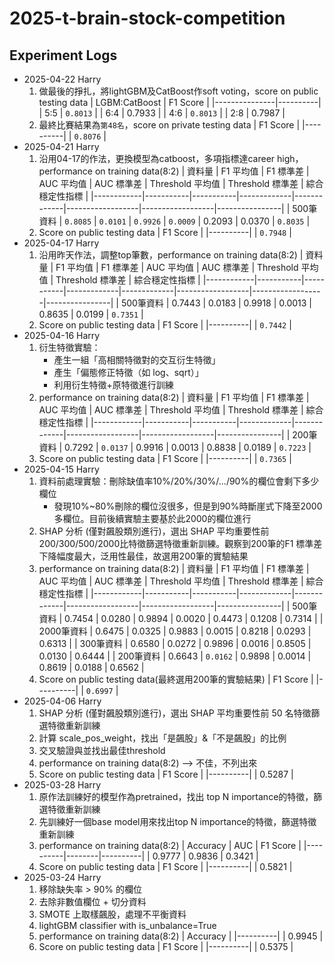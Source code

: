 # 2025-t-brain-stock-competition

## Experiment Logs
- 2025-04-22 Harry
    1. 做最後的掙扎，將lightGBM及CatBoost作soft voting，score on public testing data
        | LGBM:CatBoost | F1 Score |
        |---------------|----------|
        |      5:5      | `0.8013` |
        |      6:4      |  0.7933  |
        |      4:6      | `0.8013` |
        |      2:8      |  0.7987  |
    2. 最終比賽結果為`第48名`，score on private testing data
        | F1 Score |
        |----------|
        | `0.8076` |
- 2025-04-21 Harry
    1. 沿用04-17的作法，更換模型為catboost，多項指標達career high，performance on training data(8:2)
        | 資料量     | F1 平均值 | F1 標準差 | AUC 平均值 | AUC 標準差 | Threshold 平均值 | Threshold 標準差 | 綜合穩定性指標 |
        |------------|-----------|-----------|-------------|-------------|------------------|------------------|----------------|
        | 500筆資料  | `0.8085`  | `0.0101`   | `0.9926`    | `0.0009`    | 0.2093           | 0.0370           | `0.8035`       |
    2. Score on public testing data
        | F1 Score |
        |----------|
        | `0.7948` |
- 2025-04-17 Harry
    1. 沿用昨天作法，調整top筆數，performance on training data(8:2)
        | 資料量     | F1 平均值 | F1 標準差 | AUC 平均值 | AUC 標準差 | Threshold 平均值 | Threshold 標準差 | 綜合穩定性指標 |
        |------------|-----------|-----------|-------------|-------------|------------------|------------------|----------------|
        | 500筆資料  | 0.7443    | 0.0183     | 0.9918      | 0.0013      | 0.8635           | 0.0199           | `0.7351`       |
    2. Score on public testing data
        | F1 Score |
        |----------|
        | `0.7442` |
- 2025-04-16 Harry
    1. 衍生特徵實驗：
        - 產生一組「高相關特徵對的交互衍生特徵」
        - 產生「偏態修正特徵（如 log、sqrt）」
        - 利用衍生特徵+原特徵進行訓練
    2. performance on training data(8:2)
        | 資料量     | F1 平均值 | F1 標準差 | AUC 平均值 | AUC 標準差 | Threshold 平均值 | Threshold 標準差 | 綜合穩定性指標 |
        |------------|-----------|-----------|-------------|-------------|------------------|------------------|----------------|
        | 200筆資料  | 0.7292    | `0.0137`   | 0.9916      | 0.0013      | 0.8838           | 0.0189           | `0.7223`       |
    3. Score on public testing data
        | F1 Score |
        |----------|
        | `0.7365` |
- 2025-04-15 Harry
    1. 資料前處理實驗：刪除缺值率10%/20%/30%/.../90%的欄位會剩下多少欄位
        - 發現10%~80%刪除的欄位沒很多，但是到90%時斷崖式下降至2000多欄位。目前後續實驗主要基於此2000的欄位進行
    2. SHAP 分析 (僅對飆股類別進行)，選出 SHAP 平均重要性前200/300/500/2000比特徵篩選特徵重新訓練。觀察到200筆的F1 標準差下降幅度最大，泛用性最佳，故選用200筆的實驗結果
    4. performance on training data(8:2)
        | 資料量     | F1 平均值 | F1 標準差 | AUC 平均值 | AUC 標準差 | Threshold 平均值 | Threshold 標準差 | 綜合穩定性指標 |
        |------------|-----------|-----------|-------------|-------------|------------------|------------------|----------------|
        | 500筆資料  | 0.7454    | 0.0280     | 0.9894      | 0.0020      | 0.4473           | 0.1208           | 0.7314         |
        | 2000筆資料 | 0.6475    | 0.0325     | 0.9883      | 0.0015      | 0.8218           | 0.0293           | 0.6313         |
        | 300筆資料  | 0.6580    | 0.0272     | 0.9896      | 0.0016      | 0.8505           | 0.0130           | 0.6444         |
        | 200筆資料  | 0.6643    | `0.0162`   | 0.9898      | 0.0014      | 0.8619           | 0.0188           | 0.6562         |
    5. Score on public testing data(最終選用200筆的實驗結果)
        | F1 Score |
        |----------|
        | `0.6997` |
- 2025-04-06 Harry
    1. SHAP 分析 (僅對飆股類別進行)，選出 SHAP 平均重要性前 50 名特徵篩選特徵重新訓練
    2. 計算 scale_pos_weight，找出「是飆股」&「不是飆股」的比例
    3. 交叉驗證與並找出最佳threshold
    4. performance on training data(8:2) --> 不佳，不列出來
    5. Score on public testing data
        | F1 Score |
        |----------|
        | 0.5287   |
- 2025-03-28 Harry
    1. 原作法訓練好的模型作為pretrained，找出 top N importance的特徵，篩選特徵重新訓練
    2. 先訓練好一個base model用來找出top N importance的特徵，篩選特徵重新訓練
    3. performance on training data(8:2)
        | Accuracy | AUC    | F1 Score |
        |----------|--------|----------|
        | 0.9777   | 0.9836 | 0.3421   |
    4. Score on public testing data
        | F1 Score |
        |----------|
        | 0.5821   |
- 2025-03-24 Harry
    1. 移除缺失率 > 90% 的欄位
    2. 去除非數值欄位 + 切分資料
    3. SMOTE 上取樣飆股，處理不平衡資料
    4. lightGBM classifier with is_unbalance=True
    5. performance on training data(8:2)
        | Accuracy |
        |----------|
        | 0.9945   |
    5. Score on public testing data
        | F1 Score |
        |----------|
        | 0.5375   |
